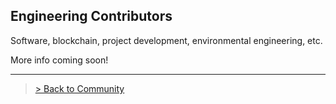 ## Engineering Contributors
Software, blockchain, project development, environmental engineering, etc. 

More info coming soon!

---

> <a href="/">> Back to Community</a>
